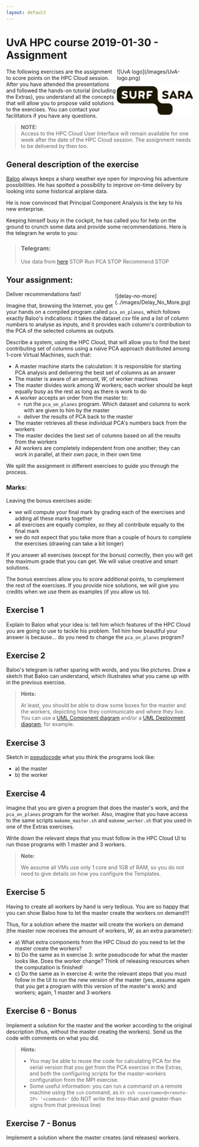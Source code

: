 ```yaml
---
layout: default
---
```


# UvA HPC course 2019-01-30 - Assignment

<div style="float:right;max-width:205px;" markdown="1">
![UvA logo](/images/UvA-logo.png)

![SURFsara logo](/images/SURFsara_logo.png)
</div>

The following exercises are the assignment to score points on the HPC Cloud session. After you have attended the presentations and followed the hands-on tutorial (including the Extras), you understand all the concepts that will allow you to propose valid solutions to the exercises. You can contact your facilitators if you have any questions.

> **NOTE:**  
> Access to the HPC Cloud User Interface will remain available for one week after the date of the HPC Cloud session. The assignment needs to be delivered by then too.

## General description of the exercise

[Baloo](https://en.wikipedia.org/wiki/TaleSpin) always keeps a sharp weather eye open for improving his adventure possibilities. He has spotted a possibility to improve on-time delivery by looking into some historical airplane data.

He is now convinced that Principal Component Analysis is the key to his new enterprise.

Keeping himself busy in the cockpit, he has called you for help on the ground to crunch some data and provide some recommendations. Here is the telegram he wrote to you:

> ### Telegram:
>
> Use data from [here](https://www.transtats.bts.gov/DL_SelectFields.asp?DB_Short_Name=On-Time&Table_ID=236) STOP
> Run PCA STOP 
> Recommend STOP

## Your assignment:

<div style="float:right;max-width:205px;margin:5px;" markdown="1">
![delay-no-more](../images/Delay_No_More.jpg)
</div>

Deliver recommendations fast!

Imagine that, browsing the Internet, you get your hands on a compiled program called `pca_on_planes`, which follows exactly Baloo's indications: it takes the dataset _csv_ file and a list of column numbers to analyse as inputs, and it provides each column's contribution to the PCA of the selected columns as outputs. 

Describe a system, using the HPC Cloud, that will allow you to find the best contributing set of columns using a naïve PCA approach distributed among 1-core Virtual Machines, such that:

 * A master machine starts the calculation: it is responsible for starting PCA analysis and delivering the best set of columns as an answer
 * The master is aware of an amount, _W_, of worker machines
 * The master divides work among _W_ workers; each worker should be kept equally busy as the rest as long as there is work to do
 * A worker accepts an order from the master to:
   * run the `pca_on_planes` program. Which dataset and columns to work with are given to him by the master
   * deliver the results of PCA back to the master
 * The master retrieves all these individual PCA's numbers back from the workers
 * The master decides the best set of columns based on all the results from the workers 
 * All workers are completely independent from one another; they can work in parallel, at their own pace, in their own time

We split the assignment in different exercises to guide you through the process. 

### Marks:

Leaving the bonus exercises aside:

* we will compute your final mark by grading each of the exercises and adding all these marks together
* all exercises are equally complex, so they all contribute equally to the final mark
* we do not expect that you take more than a couple of hours to complete the exercises (drawing can take a bit longer)

If you answer all exercises (except for the bonus) correctly, then you will get the maximum grade that you can get. We will value creative and smart solutions.

The bonus exercises allow you to score additional points, to complement the rest of the exercises. If you provide nice solutions, we will give you credits when we use them as examples (if you allow us to).

## Exercise 1

Explain to Baloo what your idea is: tell him which features of the HPC Cloud you are going to use to tackle his problem. Tell him how beautiful your answer is because... do you need to change the `pca_on_planes` program?

## Exercise 2

Baloo's telegram is rather sparing with words, and you like pictures. Draw a sketch that Baloo can understand, which illustrates what you came up with in the previous exercise. 

>**Hints:**
>
>At least, you should be able to draw some boxes for the master and the workers, depicting how they communicate and where they live. You can use a [UML Component diagram](https://en.wikipedia.org/wiki/Component_diagram) and/or a [UML Deployment diagram](https://en.wikipedia.org/wiki/Deployment_diagram), for example.

## Exercise 3

Sketch in [pseudocode](https://en.wikipedia.org/wiki/Pseudocode) what you think the programs look like: 

* a) the master 
* b) the worker

## Exercise 4

Imagine that you are given a program that does the master's work, and the `pca_on_planes` program for the worker. Also, imagine that you have access to the same scripts `makeme_master.sh` and `makeme_worker.sh` that you used in one of the Extras exercises.

Write down the relevant steps that you must follow in the HPC Cloud UI to run those programs with 1 master and 3 workers. 

>**Note:**
>
> We assume all VMs use only 1 core and 1GB of RAM, so you do not need to give details on how you configure the Templates. 

## Exercise 5

Having to create all workers by hand is very tedious. You are so happy that you can show Baloo how to let the master create the workers on demand!!!

Thus, for a solution where the master will create the workers on demand (the master now receives the amount of workers, _W_, as an extra parameter):

* a) What extra components from the HPC Cloud do you need to let the master create the workers?
* b) Do the same as in exercise 3: write pseudocode for what the master looks like. Does the worker change? Think of releasing resources when the computation is finished!
* c) Do the same as in exercise 4: write the relevant steps that you must follow in the UI to run the new version of the master (yes, assume again that you get a program with this version of the master's work) and workers; again, 1 master and 3 workers

## Exercise 6 - Bonus

Implement a solution for the master and the worker according to the original description (thus, without the master creating the workers). Send us the code with comments on what you did.

>**Hints:**
>
> * You may be able to reuse the code for calculating PCA for the serial version that you get from the PCA exercise in the Extras, and both the configuring scripts for the master-workers configuration from the MPI exercise.
> * Some useful information: you can run a command on a remote machine using the `ssh` command, as in: `ssh <username>@<remote-IP> '<command>'` (do NOT write the less-than and greater-than signs from that previous line)

## Exercise 7 - Bonus

Implement a solution where the master creates (and releases) workers.
